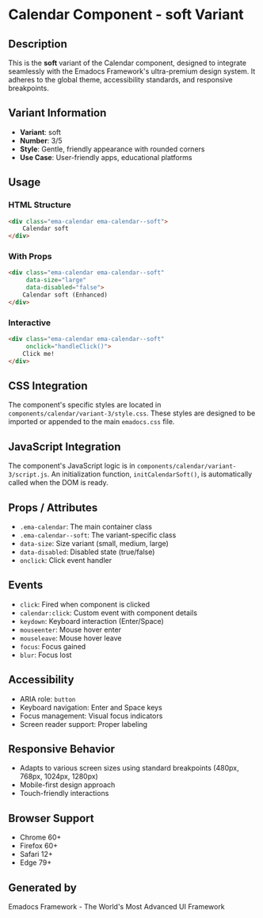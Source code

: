 # Calendar Component - soft Variant

## Description
This is the **soft** variant of the Calendar component, designed to integrate seamlessly with the Emadocs Framework's ultra-premium design system. It adheres to the global theme, accessibility standards, and responsive breakpoints.

## Variant Information
- **Variant**: soft
- **Number**: 3/5
- **Style**: Gentle, friendly appearance with rounded corners
- **Use Case**: User-friendly apps, educational platforms

## Usage

### HTML Structure
```html
<div class="ema-calendar ema-calendar--soft">
    Calendar soft
</div>
```

### With Props
```html
<div class="ema-calendar ema-calendar--soft" 
     data-size="large" 
     data-disabled="false">
    Calendar soft (Enhanced)
</div>
```

### Interactive
```html
<div class="ema-calendar ema-calendar--soft" 
     onclick="handleClick()">
    Click me!
</div>
```

## CSS Integration
The component's specific styles are located in `components/calendar/variant-3/style.css`. These styles are designed to be imported or appended to the main `emadocs.css` file.

## JavaScript Integration
The component's JavaScript logic is in `components/calendar/variant-3/script.js`. An initialization function, `initCalendarSoft()`, is automatically called when the DOM is ready.

## Props / Attributes
- `.ema-calendar`: The main container class
- `.ema-calendar--soft`: The variant-specific class
- `data-size`: Size variant (small, medium, large)
- `data-disabled`: Disabled state (true/false)
- `onclick`: Click event handler

## Events
- `click`: Fired when component is clicked
- `calendar:click`: Custom event with component details
- `keydown`: Keyboard interaction (Enter/Space)
- `mouseenter`: Mouse hover enter
- `mouseleave`: Mouse hover leave
- `focus`: Focus gained
- `blur`: Focus lost

## Accessibility
- ARIA role: `button`
- Keyboard navigation: Enter and Space keys
- Focus management: Visual focus indicators
- Screen reader support: Proper labeling

## Responsive Behavior
- Adapts to various screen sizes using standard breakpoints (480px, 768px, 1024px, 1280px)
- Mobile-first design approach
- Touch-friendly interactions

## Browser Support
- Chrome 60+
- Firefox 60+
- Safari 12+
- Edge 79+

## Generated by
Emadocs Framework - The World's Most Advanced UI Framework
